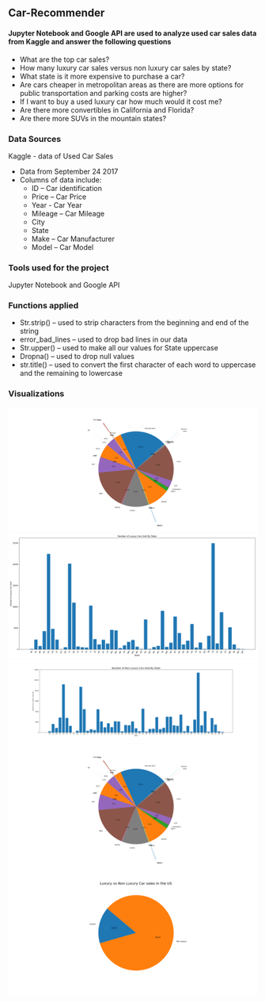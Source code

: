 ## Car-Recommender

#### Jupyter Notebook and Google API are used to analyze used car sales data from Kaggle and answer the following questions

* What are the top car sales?
* How many luxury car sales versus non luxury car sales by state?
* What state is it more expensive to purchase a car?
* Are cars cheaper in metropolitan areas as there are more options for public transportation and parking costs are higher?
* If I want to buy a used luxury car how much would it cost me?
* Are there more convertibles in California and Florida?
* Are there more SUVs in the mountain states?

### Data Sources

Kaggle - data of Used Car Sales 
* Data from September 24 2017
* Columns of data include:
  * ID – Car identification
  * Price – Car Price
  * Year - Car Year
  * Mileage – Car Mileage
  * City 
  * State
  * Make – Car Manufacturer
  * Model – Car Model

### Tools used for the project

Jupyter Notebook and Google API

### Functions applied

* Str.strip() – used to strip characters from the beginning and end of the string
* error_bad_lines – used to drop bad lines in our data
* Str.upper() – used to make all our values for State uppercase
* Dropna() – used to drop null values
* str.title() – used to convert the first character of each word to uppercase and the remaining to lowercase
 
### Visualizations

![Image description](https://github.com/melakue/Car-Recommender/blob/master/Pie%20chart%20for%20lexury.png)
![Image description](https://github.com/melakue/Car-Recommender/blob/master/No%20of%20luxury%20cars%20sold%20by%20state.png)
![Image description](https://github.com/melakue/Car-Recommender/blob/master/No%20of%20non%20luxury%20%20cars%20sold%20by%20state.png)
![Image description](https://github.com/melakue/Car-Recommender/blob/master/Pie%20chart%20for%20lexury.png)
![Image description](https://github.com/melakue/Car-Recommender/blob/master/lux%20vs%20non%20lux%20pie.png)



















